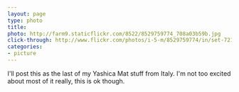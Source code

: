 ```yaml
---
layout: page
type: photo
title: 
photo: http://farm9.staticflickr.com/8522/8529759774_708a03b59b.jpg
click-through: http://www.flickr.com/photos/i-5-m/8529759774/in/set-72157631595566914/
categories: 
- picture
---
```

I'll post this as the last of my Yashica Mat stuff from Italy. I'm not too excited about most of it really, this is ok though. 
